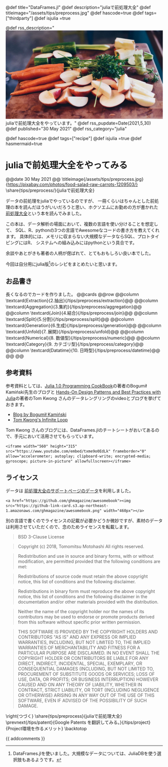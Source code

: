 @def title="DataFrames.jl"
@def description="juliaで前処理大全"
@def titleimage="/assets/tips/preprocess.jpg"
@def hascode=true
@def tags=["thirdparty"]
@def isjulia =true

@def rss_description="![titleimage](/assets/tips/preprocess.jpg) juliaで前処理大全をやっています。"
@def rss_pupdate=Date(2021,5,30)
@def published="30 May 2021"
@def rss_category="julia"

@def hascode=true
@def tags=["recipe"]
@def isjulia =true 
@def hasmermaid=true
# juliaで前処理大全をやってみる
@@date
30 May 2021
@@
\titleimage{/assets/tips/preprocess.jpg}{https://pixabay.com/photos/food-salad-raw-carrots-1209503/}
\share{tips/preprocess/}{juliaで前処理大全}

データの前処理をjuliaでやっているのですが、
一冊くらいはちゃんとした前処理の本を読んだほうがいいだろうと思い、ホクソエムにお勤めの方が書かれた
[前処理大全](https://gihyo.jp/book/2018/978-4-7741-9647-3)という本を読んでみました。

この本は、データ解析の場面において、複数の言語を使い分けることを想定して、
SQL、R、pythonの3つの言語でAwesomeなコードの書き方を教えてくれます。
具体的には、メモリに収まらない大規模なデータならSQL、プロトタイピングにはR、
システムへの組み込みにはpythonという具合です。

余談やあとがきも著者の人柄が偲ばれて、とてもおもしろい良い本でした。

今回は自分用にjulia版[^1]のレシピをまとめたいと思います。

## お品書き
長くなるのでカードを作りました。
@@cards
@@row
@@column \textcard{Extraction}{2.抽出}{/tips/preprocess/extraction}@@
@@column \textcard{Aggregation}{3.集約}{/tips/preprocess/aggregation}@@
@@column \textcard{Join}{4.結合}{/tips/preprocess/join}@@
@@column \textcard{Split}{5.分割}{/tips/preprocess/split}@@
@@column \textcard{Generation}{6.生成}{/tips/preprocess/generation}@@
@@column \textcard{Unfold}{7. 展開}{/tips/preprocess/unfold}@@
@@column \textcard{Numerical}{8. 数値型}{/tips/preprocess/numeric}@@
@@column \textcard{Category}{9. カテゴリ型}{/tips/preprocess/category}@@
@@column \textcard{Datatime}{10. 日時型}{/tips/preprocess/datetime}@@
@@
@@

## 参考資料
参考資料としては、[Julia 1.0 Programming CookBook](https://www.packtpub.com/product/julia-1-0-programming-cookbook/9781788998369)の著者のBogumił Kamiński先生のブログと
[Hands-On Design Patterns and Best Practices with Julia](https://www.packtpub.com/product/hands-on-design-patterns-and-best-practices-with-julia/9781838648817)の著者のTom Kwong さんのデータレングリングのvideoとブログを挙げておきます。

- [Blog by Bogumił Kamiński](https://bkamins.github.io/)
- [Tom Kwong's Infinite Loop](https://ahsmart.com/)

Tom Kwong さんのブログには、DataFrames.jlのチートシートがおいてあるので、手元において活用させてもらっています。

~~~
<iframe width="560" height="315" src="https://www.youtube.com/embed/txme9o0EdLk" frameborder="0" allow="accelerometer; autoplay; clipboard-write; encrypted-media; gyroscope; picture-in-picture" allowfullscreen></iframe>
~~~



## ライセンス

データは
[前処理大全のサポートページのデータ](https://github.com/ghmagazine/awesomebook)を利用しました。

~~~
<a href="https://github.com/ghmagazine/awesomebook"><img src="https://github-link-card.s3.ap-northeast-1.amazonaws.com/ghmagazine/awesomebook.png" width="460px"></a>
~~~

別の言語で書くのでライセンスの記載が必要かどうか微妙ですが、素材のデータは利用させていただくので、念のためライセンスを転載します。

>BSD 3-Clause License

>Copyright (c) 2018, Tomomitsu Motohashi
>All rights reserved.

>Redistribution and use in source and binary forms, with or without
>modification, are permitted provided that the following conditions are met:

> Redistributions of source code must retain the above copyright notice, this
>list of conditions and the following disclaimer.

> Redistributions in binary form must reproduce the above copyright notice,
>this list of conditions and the following disclaimer in the documentation
>and/or other materials provided with the distribution.

> Neither the name of the copyright holder nor the names of its
>contributors may be used to endorse or promote products derived from
>this software without specific prior written permission.

>THIS SOFTWARE IS PROVIDED BY THE COPYRIGHT HOLDERS AND CONTRIBUTORS "AS IS"
>AND ANY EXPRESS OR IMPLIED WARRANTIES, INCLUDING, BUT NOT LIMITED TO, THE
>IMPLIED WARRANTIES OF MERCHANTABILITY AND FITNESS FOR A PARTICULAR PURPOSE ARE
>DISCLAIMED. IN NO EVENT SHALL THE COPYRIGHT HOLDER OR CONTRIBUTORS BE LIABLE
>FOR ANY DIRECT, INDIRECT, INCIDENTAL, SPECIAL, EXEMPLARY, OR CONSEQUENTIAL
>DAMAGES (INCLUDING, BUT NOT LIMITED TO, PROCUREMENT OF SUBSTITUTE GOODS OR
>SERVICES; LOSS OF USE, DATA, OR PROFITS; OR BUSINESS INTERRUPTION) HOWEVER
>CAUSED AND ON ANY THEORY OF LIABILITY, WHETHER IN CONTRACT, STRICT LIABILITY,
>OR TORT (INCLUDING NEGLIGENCE OR OTHERWISE) ARISING IN ANY WAY OUT OF THE USE
>OF THIS SOFTWARE, EVEN IF ADVISED OF THE POSSIBILITY OF SUCH DAMAGE.

[^1]: DataFrames.jlを使いました。大規模なデータについては、JuliaDBを使う選択肢もあるようです。

\right{つづく}
\share{tips/preprocess}{juliaで前処理大全}
\prevnext{/tips/patent}{Google Patents を翻訳してみる。}{/tips/project}{Project環境を作るメリット}
\backtotop

{{ addcomments }}